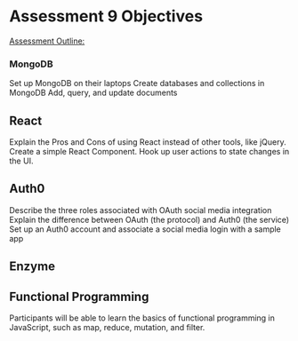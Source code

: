 # Assessment 9 Objectives
[Assessment Outline: ]()


### MongoDB
Set up MongoDB on their laptops
Create databases and collections in MongoDB
Add, query, and update documents

## React
Explain the Pros and Cons of using React instead of other tools, like jQuery.
Create a simple React Component.
Hook up user actions to state changes in the UI.

## Auth0
Describe the three roles associated with OAuth social media integration
Explain the difference between OAuth (the protocol) and Auth0 (the service)
Set up an Auth0 account and associate a social media login with a sample app

## Enzyme

## Functional Programming
Participants will be able to learn the basics of functional programming in JavaScript, such as map, reduce, mutation, and filter.


